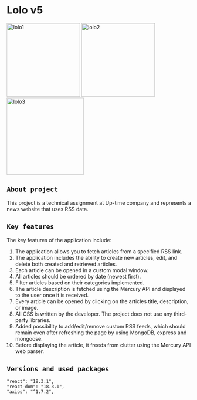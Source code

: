 # Lolo v5

<img src="https://github.com/TigerTimofey/lolo/assets/119110538/60c10437-c558-483f-882e-d8067301cf75" width="200" alt="lolo1">
<img src="https://github.com/TigerTimofey/lolo/assets/119110538/8ee245f8-50c0-4f74-a415-b685a91a07b4" width="200" alt="lolo2">
<img src="https://github.com/TigerTimofey/lolo/assets/119110538/7cc05e76-4d3b-44e5-b2cd-04edf51b07df" width="210" alt="lolo3">

## `About project`
This project is a technical assignment at Up-time company and represents a news website that uses RSS data.

## `Key features`

The key features of the application include:

1. The application allows you to fetch articles from a specified RSS link. 
2. The application includes the ability to create new articles, edit, and delete both created and retrieved articles.
3. Each article can be opened in a custom modal window.
4. All articles should be ordered by date (newest first).
5. Filter articles based on their categories implemented.
6. The article description is fetched using the Mercury API and displayed to the user once it is received.
7. Every article can be opened by clicking on the articles title, description, or image.
8. All CSS is written by the developer. The project does not use any third-party libraries.
9. Added possibility to add/edit/remove custom RSS feeds, which should remain even after refreshing the page by using MongoDB, express and mongoose.
10. Before displaying the article, it freeds from clutter using the Mercury API web parser.
   
## `Versions and used packages`

    "react": "18.3.1",
    "react-dom": "18.3.1",
    "axios": "^1.7.2",

